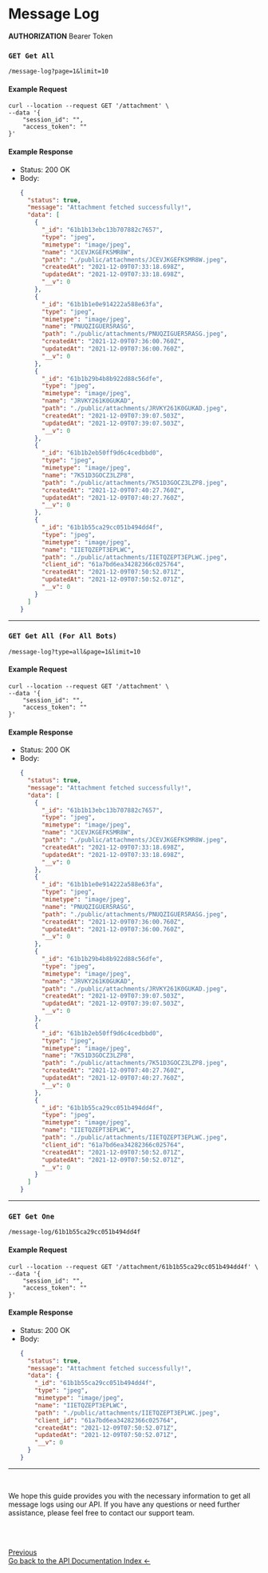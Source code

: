 <head>
<link rel="stylesheet" href="../../style.css">
</head>

# Message Log

**AUTHORIZATION** Bearer Token

### `GET Get All`

```
/message-log?page=1&limit=10
```

#### Example Request

```shell
curl --location --request GET '/attachment' \
--data '{
    "session_id": "",
    "access_token": ""
}'
```

#### Example Response

- Status: 200 OK
- Body:
  ```json
  {
    "status": true,
    "message": "Attachment fetched successfully!",
    "data": [
      {
        "_id": "61b1b13ebc13b707882c7657",
        "type": "jpeg",
        "mimetype": "image/jpeg",
        "name": "JCEVJKGEFKSMR8W",
        "path": "./public/attachments/JCEVJKGEFKSMR8W.jpeg",
        "createdAt": "2021-12-09T07:33:18.698Z",
        "updatedAt": "2021-12-09T07:33:18.698Z",
        "__v": 0
      },
      {
        "_id": "61b1b1e0e914222a588e63fa",
        "type": "jpeg",
        "mimetype": "image/jpeg",
        "name": "PNUQZIGUER5RASG",
        "path": "./public/attachments/PNUQZIGUER5RASG.jpeg",
        "createdAt": "2021-12-09T07:36:00.760Z",
        "updatedAt": "2021-12-09T07:36:00.760Z",
        "__v": 0
      },
      {
        "_id": "61b1b29b4b8b922d88c56dfe",
        "type": "jpeg",
        "mimetype": "image/jpeg",
        "name": "JRVKY261K0GUKAD",
        "path": "./public/attachments/JRVKY261K0GUKAD.jpeg",
        "createdAt": "2021-12-09T07:39:07.503Z",
        "updatedAt": "2021-12-09T07:39:07.503Z",
        "__v": 0
      },
      {
        "_id": "61b1b2eb50ff9d6c4cedbbd0",
        "type": "jpeg",
        "mimetype": "image/jpeg",
        "name": "7K51D3GOCZ3LZP8",
        "path": "./public/attachments/7K51D3GOCZ3LZP8.jpeg",
        "createdAt": "2021-12-09T07:40:27.760Z",
        "updatedAt": "2021-12-09T07:40:27.760Z",
        "__v": 0
      },
      {
        "_id": "61b1b55ca29cc051b494dd4f",
        "type": "jpeg",
        "mimetype": "image/jpeg",
        "name": "IIETQZEPT3EPLWC",
        "path": "./public/attachments/IIETQZEPT3EPLWC.jpeg",
        "client_id": "61a7bd6ea34282366c025764",
        "createdAt": "2021-12-09T07:50:52.071Z",
        "updatedAt": "2021-12-09T07:50:52.071Z",
        "__v": 0
      }
    ]
  }
  ```

---

### `GET Get All (For All Bots)`

```
/message-log?type=all&page=1&limit=10
```

#### Example Request

```shell
curl --location --request GET '/attachment' \
--data '{
    "session_id": "",
    "access_token": ""
}'
```

#### Example Response

- Status: 200 OK
- Body:
  ```json
  {
    "status": true,
    "message": "Attachment fetched successfully!",
    "data": [
      {
        "_id": "61b1b13ebc13b707882c7657",
        "type": "jpeg",
        "mimetype": "image/jpeg",
        "name": "JCEVJKGEFKSMR8W",
        "path": "./public/attachments/JCEVJKGEFKSMR8W.jpeg",
        "createdAt": "2021-12-09T07:33:18.698Z",
        "updatedAt": "2021-12-09T07:33:18.698Z",
        "__v": 0
      },
      {
        "_id": "61b1b1e0e914222a588e63fa",
        "type": "jpeg",
        "mimetype": "image/jpeg",
        "name": "PNUQZIGUER5RASG",
        "path": "./public/attachments/PNUQZIGUER5RASG.jpeg",
        "createdAt": "2021-12-09T07:36:00.760Z",
        "updatedAt": "2021-12-09T07:36:00.760Z",
        "__v": 0
      },
      {
        "_id": "61b1b29b4b8b922d88c56dfe",
        "type": "jpeg",
        "mimetype": "image/jpeg",
        "name": "JRVKY261K0GUKAD",
        "path": "./public/attachments/JRVKY261K0GUKAD.jpeg",
        "createdAt": "2021-12-09T07:39:07.503Z",
        "updatedAt": "2021-12-09T07:39:07.503Z",
        "__v": 0
      },
      {
        "_id": "61b1b2eb50ff9d6c4cedbbd0",
        "type": "jpeg",
        "mimetype": "image/jpeg",
        "name": "7K51D3GOCZ3LZP8",
        "path": "./public/attachments/7K51D3GOCZ3LZP8.jpeg",
        "createdAt": "2021-12-09T07:40:27.760Z",
        "updatedAt": "2021-12-09T07:40:27.760Z",
        "__v": 0
      },
      {
        "_id": "61b1b55ca29cc051b494dd4f",
        "type": "jpeg",
        "mimetype": "image/jpeg",
        "name": "IIETQZEPT3EPLWC",
        "path": "./public/attachments/IIETQZEPT3EPLWC.jpeg",
        "client_id": "61a7bd6ea34282366c025764",
        "createdAt": "2021-12-09T07:50:52.071Z",
        "updatedAt": "2021-12-09T07:50:52.071Z",
        "__v": 0
      }
    ]
  }
  ```

---

### `GET Get One`

```
/message-log/61b1b55ca29cc051b494dd4f
```

#### Example Request

```shell
curl --location --request GET '/attachment/61b1b55ca29cc051b494dd4f' \
--data '{
    "session_id": "",
    "access_token": ""
}'
```

#### Example Response

- Status: 200 OK
- Body:
  ```json
  {
    "status": true,
    "message": "Attachment fetched successfully!",
    "data": {
      "_id": "61b1b55ca29cc051b494dd4f",
      "type": "jpeg",
      "mimetype": "image/jpeg",
      "name": "IIETQZEPT3EPLWC",
      "path": "./public/attachments/IIETQZEPT3EPLWC.jpeg",
      "client_id": "61a7bd6ea34282366c025764",
      "createdAt": "2021-12-09T07:50:52.071Z",
      "updatedAt": "2021-12-09T07:50:52.071Z",
      "__v": 0
    }
  }
  ```

---

<br>

We hope this guide provides you with the necessary information to get all message logs using our API. If you have any questions or need further assistance, please feel free to contact our support team.

<br> <br>

<footer>
  <a class="prev-page" href="../../api-documentation/index.md">Previous <br>
  Go back to the API Documentation Index &larr;</a>
</footer>
